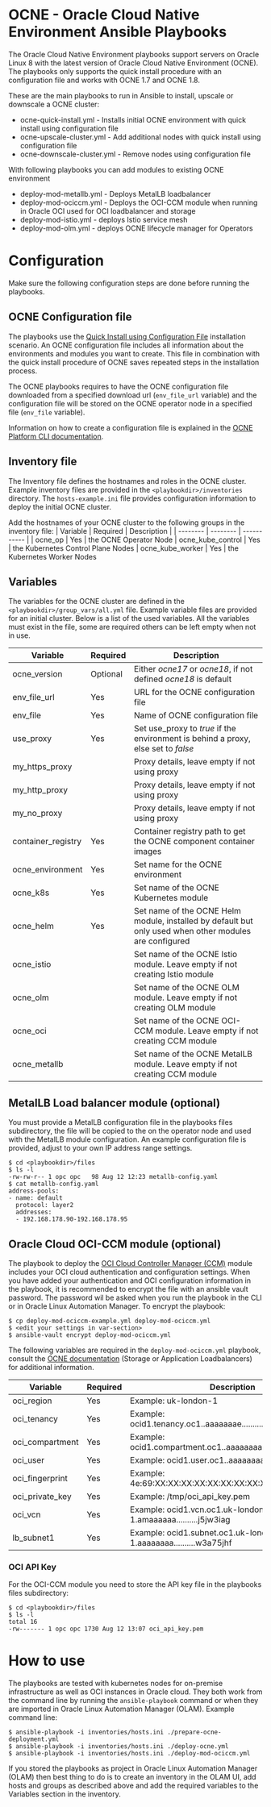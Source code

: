 # OCNE - Oracle Cloud Native Environment Ansible Playbooks

The Oracle Cloud Native Environment playbooks support servers on Oracle Linux 8 with the latest version of Oracle Cloud Native Environment (OCNE). The playbooks only supports the quick install procedure with an configuration file and works with OCNE 1.7 and OCNE 1.8.

These are the main playbooks to run in Ansible to install, upscale or downscale a OCNE cluster:

* ocne-quick-install.yml - Installs initial OCNE environment with quick install using configuration file
* ocne-upscale-cluster.yml - Add additional nodes with quick install using configuration file
* ocne-downscale-cluster.yml - Remove nodes using configuration file

With following playbooks you can add modules to existing OCNE environment

* deploy-mod-metallb.yml - Deploys MetalLB loadbalancer
* deploy-mod-ociccm.yml - Deploys the OCI-CCM module when running in Oracle OCI used for OCI loadbalancer and storage
* deploy-mod-istio.yml - deploys Istio service mesh
* deploy-mod-olm.yml - deploys OCNE lifecycle manager for Operators


# Configuration

Make sure the following configuration steps are done before running the playbooks.

## OCNE Configuration file

The playbooks use the [Quick Install using Configuration File](https://docs.oracle.com/en/operating-systems/olcne/1.8/quickinstall/task-provision-config.html) installation scenario.
An OCNE configuration file includes all information about the environments and modules you want to create. 
This file in combination with the quick install procedure of OCNE saves repeated steps in the 
installation process. 

The OCNE playbooks requires to have the OCNE configuration file downloaded from a specified download url (`env_file_url` variable) and the configuration file will be stored on the OCNE operator node in a specified file (`env_file` variable).

Information on how to create a configuration file is explained in the [OCNE Platform CLI documentation](https://docs.oracle.com/en/operating-systems/olcne/1.8/olcnectl/config.html#write).

## Inventory file
The Inventory file defines the hostnames and roles in the OCNE cluster. Example inventory files are provided in the `<playbookdir>/inventories` directory. The `hosts-example.ini` file provides configuration information to deploy the initial OCNE cluster. 

Add the hostnames of your OCNE cluster to the following groups in the inventory file:
| Variable | Required | Description |
| -------- | -------- | ----------- |
| ocne_op | Yes | the OCNE Operator Node
| ocne_kube_control | Yes | the Kubernetes Control Plane Nodes
| ocne_kube_worker | Yes | the Kubernetes Worker Nodes


## Variables
The variables for the OCNE cluster are defined in the `<playbookdir>/group_vars/all.yml` file. Example variable files are provided for an initial cluster. Below is a list of the used variables. All the variables must exist in the file, some are required others can be left empty when not in use.

| Variable | Required | Description |
| -------- | -------- | ----------- |
| ocne_version | Optional | Either _ocne17_ or _ocne18_, if not defined _ocne18_ is default
| env_file_url | Yes | URL for the OCNE configuration file
| env_file | Yes | Name of OCNE configuration file
| use_proxy | Yes | Set use_proxy to _true_ if the environment is behind a proxy, else set to _false_
| my_https_proxy | | Proxy details, leave empty if not using proxy
| my_http_proxy | | Proxy details, leave empty if not using proxy
| my_no_proxy | | Proxy details, leave empty if not using proxy
| container_registry | Yes | Container registry path to get the OCNE component container images
| ocne_environment | Yes | Set name for the OCNE environment
| ocne_k8s | Yes | Set name of the OCNE Kubernetes module
| ocne_helm | Yes | Set name of the OCNE Helm module, installed by default but only used when other modules are configured 
| ocne_istio | | Set name of the OCNE Istio module. Leave empty if not creating Istio module
| ocne_olm | | Set name of the OCNE OLM module. Leave empty if not creating OLM module
| ocne_oci | | Set name of the OCNE OCI-CCM module. Leave empty if not creating CCM module
| ocne_metallb | | Set name of the OCNE MetalLB module. Leave empty if not creating CCM module

## MetalLB Load balancer module (optional)
You must provide a MetalLB configuration file in the playbooks files subdirectory, the file will be copied to the on the operator node and used with the MetalLB module configuration. An example configuration file is provided, adjust to your own IP address range settings.

    $ cd <playbookdir>/files
    $ ls -l
    -rw-rw-r-- 1 opc opc   98 Aug 12 12:23 metallb-config.yaml
    $ cat metallb-config.yaml
    address-pools:
    - name: default
      protocol: layer2
      addresses:
      - 192.168.178.90-192.168.178.95

## Oracle Cloud OCI-CCM module (optional)

The playbook to deploy the [OCI Cloud Controller Manager (CCM)](https://github.com/oracle/oci-cloud-controller-manager) module includes your OCI cloud authentication and configuration settings. When you have added your authentication and OCI configuration information in the playbook, it is recommended to encrypt the file with an ansible vault password. The password wil be asked when you run the playbook in the CLI or in Oracle Linux Automation Manager. To encrypt the playbook:

    $ cp deploy-mod-ociccm-example.yml deploy-mod-ociccm.yml
    $ <edit your settings in var-section>
    $ ansible-vault encrypt deploy-mod-ociccm.yml

The following variables are required in the `deploy-mod-ociccm.yml` playbook, consult the [OCNE documentation](https://docs.oracle.com/en/operating-systems/olcne/) (Storage or Application Loadbalancers) for additional information.

| Variable | Required | Description |
| -------- | -------- | ----------- |
| oci_region | Yes | Example: uk-london-1
| oci_tenancy | Yes | Example: ocid1.tenancy.oc1..aaaaaaae..........cok7mlsa
| oci_compartment | Yes | Example: ocid1.compartment.oc1..aaaaaaaa..........bmn3j6qh
| oci_user | Yes | Example: ocid1.user.oc1..aaaaaaaa..........wp432ssg
| oci_fingerprint | Yes | Example: 4e:69:XX:XX:XX:XX:XX:XX:XX:XX:XX:XX:XX:XX:XX:cc
| oci_private_key | Yes | Example: /tmp/oci_api_key.pem
| oci_vcn | Yes | Example: ocid1.vcn.oc1.uk-london-1.amaaaaaa..........j5jw3iag
| lb_subnet1 | Yes | Example: ocid1.subnet.oc1.uk-london-1.aaaaaaaa..........w3a75jhf

### OCI API Key 
For the OCI-CCM module you need to store the API key file in the playbooks files subdirectory:

    $ cd <playbookdir>/files
    $ ls -l
    total 16
    -rw------- 1 opc opc 1730 Aug 12 13:07 oci_api_key.pem

# How to use

The playbooks are tested with kubernetes nodes for on-premise infrastructure as well as OCI instances in Oracle cloud. They both work from the command line by running the `ansible-playbook` command or when they are imported in Oracle Linux Automation Manager (OLAM). Example command line:

    $ ansible-playbook -i inventories/hosts.ini ./prepare-ocne-deployment.yml
    $ ansible-playbook -i inventories/hosts.ini ./deploy-ocne.yml
    $ ansible-playbook -i inventories/hosts.ini ./deploy-mod-ociccm.yml

If you stored the playbooks as project in Oracle Linux Automation Manager (OLAM) then best thing to do is to create an inventory in the OLAM UI, add hosts and groups as described above and add the required variables to the Variables section in the inventory.
